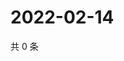 # 2022-02-14

共 0 条

<!-- BEGIN WEIBO -->
<!-- 最后更新时间 Mon Feb 14 2022 11:00:35 GMT+0800 (China Standard Time) -->

<!-- END WEIBO -->
